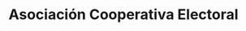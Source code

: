 ---
title: "Asociación Cooperativa Electoral"
url: /montevideo/asociacion-cooperativa-electoral/
shop: Supermarkt
---